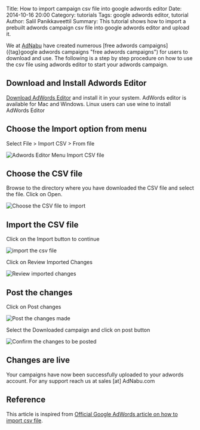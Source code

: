 Title: How to import campaign csv file into google adwords editor
Date: 2014-10-16 20:00
Category: tutorials
Tags: google adwords editor, tutorial
Author: Salil Panikkaveettil
Summary: This tutorial shows how to import a prebuilt adwords campaign csv file into google adwords editor and upload it.

We at [AdNabu](https://www.adnabu.com/ "AdNabu Website") have created numerous [free adwords campaigns]({tag}google adwords campaigns "free adwords campaigns") for users to download and use. The following is a step by step procedure on how to use the csv file using adwords editor to start your adwords campaign.

Download and Install Adwords Editor
-----------------------------------

[Download AdWords Editor](http://www.google.com/intl/en/adwordseditor/ "AdWords Editor download link") and install it in your system. AdWords editor is available for Mac and Windows. Linux users can use wine to install AdWords Editor

Choose the Import option from  menu
-----------------------------------

Select File > Import CSV > From file

![Adwords Editor Menu Import CSV file]({filename}/images/tutorial/editor/menu.png)

Choose the CSV file
-------------------

Browse to the directory where you have downloaded the CSV file and select the file. Click on Open.

![Choose the CSV file to import]({filename}/images/tutorial/editor/choose_file.png)

Import the CSV file
-------------------

Click on the Import button to continue

![import the csv file]({filename}/images/tutorial/editor/import.png)

Click on Review Imported Changes

![Review imported changes]({filename}/images/tutorial/editor/review.png)

Post the changes
----------------

Click on Post changes

![Post the changes made]({filename}/images/tutorial/editor/post_changes.png)

Select the Downloaded campaign and click on post button

![Confirm the changes to be posted]({filename}/images/tutorial/editor/confirmation.png)

Changes are live
----------------

Your campaigns have now been successfully uploaded to your adwords account. For any support reach us at sales [at] AdNabu.com 

Reference
---------

This article is inspired from [Official Google AdWords article on how to import csv file](https://support.google.com/adwords/editor/answer/30564?hl=en "import a csv file").
